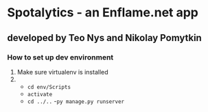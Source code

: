 # Spotalytics - an Enflame.net app
## developed by Teo Nys and Nikolay Pomytkin

### How to set up dev environment

1. Make sure virtualenv is installed
2. - `cd env/Scripts`
   - `activate`
   - `cd ../..`
   -`py manage.py runserver`
